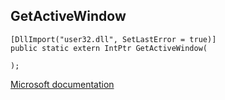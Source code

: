 ## GetActiveWindow

```
[DllImport("user32.dll", SetLastError = true)]
public static extern IntPtr GetActiveWindow(
   
);
```

[Microsoft documentation](https://docs.microsoft.com/en-us/windows/win32/api/winuser/nf-winuser-getactivewindow)
